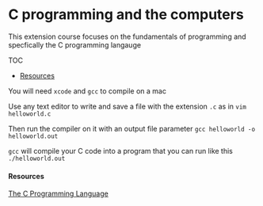 # C programming and the computers

This extension course focuses on the fundamentals of programming and specfically the C programming langauge

TOC

-  [Resources](#resources)


You will need `xcode` and `gcc` to compile on a mac

Use any text editor to write and save a file with the extension `.c` as in `vim helloworld.c` 

Then run the compiler on it with an output file parameter `gcc helloworld -o helloworld.out`

`gcc` will compile your C code into a program that you can run like this `./helloworld.out`

#### Resources <a name="resources"></a>

[The C Programming Language](https://pdfs.semanticscholar.org/f8d9/8d057be9a22e7f686db8265b886ea6f5b3c1.pdf)

